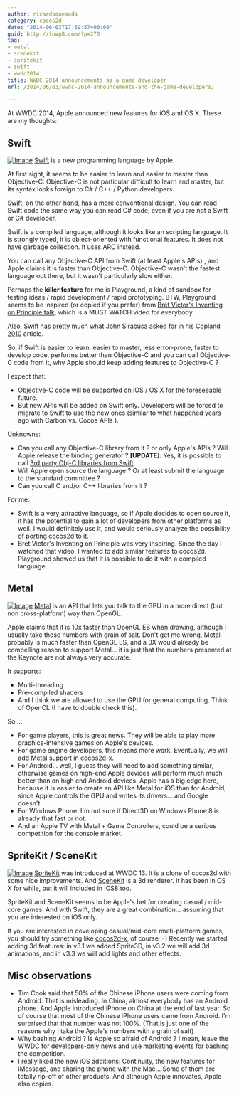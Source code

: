 ```yaml
---
author: ricardoquesada
category: cocos2d
date: "2014-06-03T17:59:57+00:00"
guid: http://towp8.com/?p=270
tag:
- metal
- scenekit
- spritekit
- swift
- wwdc2014
title: WWDC 2014 announcements as a game developer
url: /2014/06/03/wwdc-2014-announcements-and-the-game-developers/

---
```


At WWDC 2014, Apple announced new features for iOS and OS X. These are my
thoughts:

## **Swift**

[![Image](/wp-content/uploads/2014/06/swift.jpg?w=610)](/wp-content/uploads/2014/06/swift.jpg) [Swift](https://developer.apple.com/swift/)
is a new programming language by Apple.

At first sight, it seems to be easier to learn and easier to master than
Objective-C. Objective-C is not particular difficult to learn and master, but
its syntax looks foreign to C# / C++ / Python developers.

Swift, on the other hand, has a more conventional design. You can read Swift
code the same way you can read C# code, even if you are not a Swift or C#
developer.

Swift is a compiled language, although it looks like an scripting language. It
is strongly typed, it is object-oriented with functional features. It does not
have garbage collection. It uses ARC instead.

You can call any Objective-C API from Swift (at least Apple's APIs) , and Apple
claims it is faster than Objective-C. Objective-C wasn't the fastest language
out there, but it wasn't particularly slow either.

Perhaps the **killer feature** for me is Playground, a kind of sandbox for
testing ideas / rapid development / rapid prototyping. BTW, Playground seems to
be inspired (or copied if you prefer)
from [Bret Victor's Inventing on Principle talk](http://vimeo.com/36579366),
which is a MUST WATCH video for everybody.

Also, Swift has pretty much what John Siracusa asked for in
his [Copland 2010](http://arstechnica.com/apple/news/2010/06/copland-2010-revisited.ars)
article.

So, if Swift is easier to learn, easier to master, less error-prone, faster to
develop code, performs better than Objective-C and you can call Objective-C code
from it, why Apple should keep adding features to Objective-C ?

I expect that:

- Objective-C code will be supported on iOS / OS X for the foreseeable future.
- But new APIs will be added on Swift only. Developers will be forced to migrate
  to Swift to use the new ones (similar to what happened years ago with Carbon
  vs. Cocoa APIs ).

Unknowns:

- Can you call any Objective-C library from it ? or only Apple's APIs ? Will
  Apple release the binding generator ? **\[UPDATE\]**: Yes, it is possible to
  call [3rd party Obj-C libraries from Swift](http://ericasadun.com/2014/06/03/swift-combining-objc-and-swift-in-one-project/).
- Will Apple open source the language ? Or at least submit the language to the
  standard committee ?
- Can you call C and/or C++ libraries from it ?

For me:

- Swift is a very attractive language, so if Apple decides to open source it, it
  has the potential to gain a lot of developers from other platforms as well. I
  would definitely use it, and would seriously analyze the possibility of
  porting cocos2d to it.
- Bret Victor's Inventing on Principle was very inspiring. Since the day I
  watched that video, I wanted to add similar features to cocos2d. Playground
  showed us that it is possible to do it with a compiled language.

## **Metal**

[![Image](/wp-content/uploads/2014/06/apple-metal-api-640x393.jpg?w=630)](/wp-content/uploads/2014/06/apple-metal-api-640x393.jpg) [Metal](https://developer.apple.com/library/prerelease/ios/documentation/Miscellaneous/Conceptual/MTLProgGuide/Introduction/Introduction.html)
is an API that lets you talk to the GPU in a more direct (but non
cross-platform) way than OpenGL.

Apple claims that it is 10x faster than OpenGL ES when drawing, although I
usually take those numbers with grain of salt. Don't get me wrong, Metal
probably is much faster than OpenGL ES, and a 3X would already be compelling
reason to support Metal... it is just that the numbers presented at the Keynote
are not always very accurate.

It supports:

- Multi-threading
- Pre-compiled shaders
- And I think we are allowed to use the GPU for general computing. Think of
  OpenCL (I have to double check this).

So...:

- For game players, this is great news. They will be able to play more
  graphics-intensive games on Apple's devices.
- For game engine developers, this means more work. Eventually, we will add
  Metal support in cocos2d-x.
- For Android... well, I guess they will need to add something similar,
  otherwise games on high-end Apple devices will perform much much better than
  on high end Android devices. Apple has a big edge here, because it is easier
  to create an API like Metal for iOS than for Android, since Apple controls the
  GPU and writes its drivers... and Google doesn't.
- For Windows Phone: I'm not sure if Direct3D on Windows Phone 8 is already that
  fast or not.
- And an Apple TV with Metal + Game Controllers, could be a serious competition
  for the console market.

## **SpriteKit / SceneKit**

[![Image](/wp-content/uploads/2014/06/spritekit-scenekit.jpg?w=440)](/wp-content/uploads/2014/06/spritekit-scenekit.jpg) [SpriteKit](https://developer.apple.com/library/ios/documentation/GraphicsAnimation/Conceptual/SpriteKit_PG/Introduction/Introduction.html)
was introduced at WWDC 13. It is a clone of cocos2d with some nice improvements.
And [SceneKit](https://developer.apple.com/library/mac/documentation/3DDrawing/Conceptual/SceneKit_PG/Introduction/Introduction.html)
is a 3d renderer. It has been in OS X for while, but it will included in iOS8
too.

SpriteKit and SceneKit seems to be Apple's bet for creating casual / mid-core
games. And with Swift, they are a great combination... assuming that you are
interested on iOS only.

If you are interested in developing casual/mid-core multi-platform games, you
should try something like [cocos2d-x](http://www.cocos2d-x.org/), of course :-)
Recently we started adding 3d features: in v3.1 we added Sprite3D, in v3.2 we
will add 3d animations, and in v3.3 we will add lights and other effects.

## **Misc observations**

- Tim Cook said that 50% of the Chinese iPhone users were coming from Android.
  That is misleading. In China, almost everybody has an Android phone. And Apple
  introduced iPhone on China at the end of last year. So of course that most of
  the Chinese iPhone users came from Android. I'm surprised that that number was
  not 100%. (That is just one of the reasons why I take the Apple's numbers with
  a grain of salt)
- Why bashing Android ? Is Apple so afraid of Android ? I mean, leave the WWDC
  for developers-only news and use marketing events for bashing the competition.
- I really liked the new iOS additions: Continuity, the new features for
  iMessage, and sharing the phone with the Mac... Some of them are totally
  rip-off of other products. And although Apple innovates, Apple also copies.
